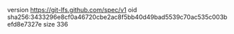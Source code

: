version https://git-lfs.github.com/spec/v1
oid sha256:3433296e8cf0a46720cbe2ac8f5bb40d49bad5539c70ac535c003befd8e7327e
size 336
